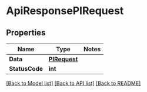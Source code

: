 # ApiResponsePIRequest

## Properties
Name | Type | Notes
------------ | ------------- | -------------
**Data** | **[**PIRequest**](../Model/PIRequest.md)**
**StatusCode** | **int**

[[Back to Model list]](../../README.md#documentation-for-models) [[Back to API list]](../../README.md#documentation-for-api-endpoints) [[Back to README]](../../README.md)
